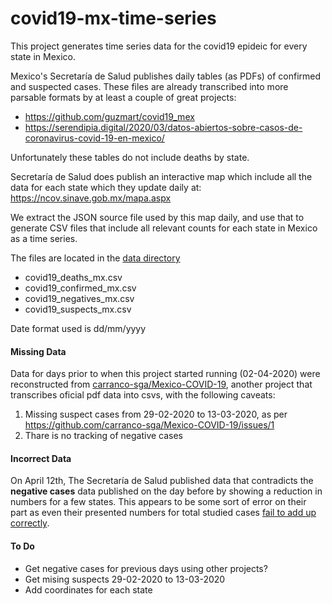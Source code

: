 # covid19-mx-time-series

This project generates time series data for the covid19 epideic for every state in Mexico.

Mexico's Secretaría de Salud publishes daily tables (as PDFs) of confirmed and suspected cases. 
These files are already transcribed into more parsable formats by at least a couple of great projects:
* https://github.com/guzmart/covid19_mex
* https://serendipia.digital/2020/03/datos-abiertos-sobre-casos-de-coronavirus-covid-19-en-mexico/

Unfortunately these tables do not include deaths by state. 

Secretaría de Salud does publish an interactive map which include all the data for each state which they update daily at: https://ncov.sinave.gob.mx/mapa.aspx

We extract the JSON source file used by this map daily, and use that to generate CSV files that include all relevant counts for each state in Mexico as a time series.

The files are located in the [data directory](https://github.com/mariorz/covid19-mx-time-series/tree/master/data)
* covid19_deaths_mx.csv
* covid19_confirmed_mx.csv
* covid19_negatives_mx.csv
* covid19_suspects_mx.csv

Date format used is dd/mm/yyyy

#### Missing Data 
Data for days prior to when this project started running (02-04-2020) were reconstructed from [carranco-sga/Mexico-COVID-19](https://github.com/carranco-sga/Mexico-COVID-19), another project that transcribes oficial pdf data into csvs, with the following caveats:
1) Missing suspect cases from 29-02-2020 to 13-03-2020, as per https://github.com/carranco-sga/Mexico-COVID-19/issues/1
2) Thare is no tracking of negative cases

#### Incorrect Data
On April 12th, The Secretaría de Salud published data that contradicts the **negative cases** data published on the day before by showing a reduction in numbers for a few states. This appears to be some sort of error on their part as even their presented numbers for total studied cases [fail to add up correctly](https://pbs.twimg.com/media/EVfp5M7XsAAyCy1?format=jpg&name=medium).

#### To Do
* Get negative cases for previous days using other projects?
* Get mising suspects 29-02-2020 to 13-03-2020
* Add coordinates for each state
